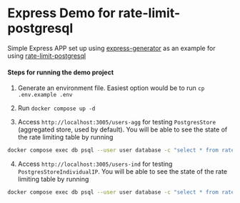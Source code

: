 # Express Demo for rate-limit-postgresql

Simple Express APP set up using [express-generator](https://expressjs.com/en/starter/generator.html) as an example for using [rate-limit-postgresql](https://www.npmjs.com/package/@acpr/rate-limit-postgresql)


#### Steps for running the demo project

1. Generate an environment file. Easiest option would be to run `cp .env.example .env`

2. Run `docker compose up -d`

3. Access `http://localhost:3005/users-agg` for testing `PostgresStore` (aggregated store, used by default). You will be able to see the state of the rate limiting table by running 

```sh
docker compose exec db psql --user user database -c "select * from rate_limit.aggregated_records;"
```


4. Access `http://localhost:3005/users-ind` for testing `PostgresStoreIndividualIP`. You will be able to see the state of the rate limiting table by running 

```sh
docker compose exec db psql --user user database -c "select * from rate_limit.individual_records;"
```